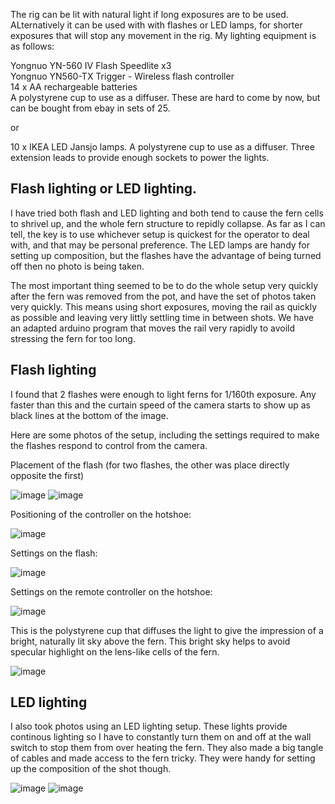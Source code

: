 
The rig can be lit with natural light if long exposures are to be used. ALternatively it can be used with with flashes or LED lamps, for shorter exposures that will stop any movement in the rig. My lighting equipment is as follows:

Yongnuo YN-560 IV Flash Speedlite x3<br>
Yongnuo YN560-TX Trigger - Wireless flash controller<br>
14 x AA rechargeable batteries<br>
A polystyrene cup to use as a diffuser. These are hard to come by now, but can be bought from ebay in sets of 25.

or

10 x IKEA LED Jansjo lamps. 
A polystyrene cup to use as a diffuser. 
Three extension leads to provide enough sockets to power the lights. 

## Flash lighting or LED lighting. 

I have tried both flash and LED lighting and both tend to cause the fern cells to shrivel up, and the whole fern structure to repidly collapse. As far as I can tell, the key is to use whichever setup is quickest for the operator to deal with, and that may be personal preference. The LED lamps are handy for setting up composition, but the flashes have the advantage of being turned off then no photo is being taken. 

The most important thing seemed to be to do the whole setup very quickly after the fern was removed from the pot, and have the set of photos taken very quickly. This means using short exposures, moving the rail as quickly as possible and leaving very littly settling time in between shots. We have an adapted arduino program that moves the rail very rapidly to avoild stressing the fern for too long. 

## Flash lighting

I found that 2 flashes were enough to light ferns for 1/160th exposure. Any faster than this and the curtain speed of the camera starts to show up as black lines at the bottom of the image. 

Here are some photos of the setup, including the settings required to make the flashes respond to control from the camera. 

Placement of the flash (for two flashes, the other was place directly opposite the first)

<img src="images/IMG_6873.JPG" alt="image"/>
<img src="images/IMG_6874.JPG" alt="image"/>

Positioning of the controller on the hotshoe:

<img src="images/IMG_6878.JPG" alt="image"/>

Settings on the flash:

<img src="images/IMG_6880.JPG" alt="image"/>

Settings on the remote controller on the hotshoe:

<img src="images/IMG_6881.JPG" alt="image"/>

This is the polystyrene cup that diffuses the light to give the impression of a bright, naturally lit sky above the fern. This bright sky helps to avoid specular highlight on the lens-like cells of the fern. 

<img src="images/IMG_6884.JPG" alt="image"/>

## LED lighting 

I also took photos using an LED lighting setup. These lights provide continous lighting so I have to constantly turn them on and off at the wall switch to stop them from over heating the fern. They also made a big tangle of cables and made access to the fern tricky. They were handy for setting up the composition of the shot though. 

<img src="images/LEDsetup.jpg" alt="image"/>

<img src="images/LEDsetup2.jpg" alt="image"/>



